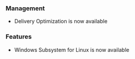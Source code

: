 ### Management
- Delivery Optimization is now available

### Features
- Windows Subsystem for Linux is now available